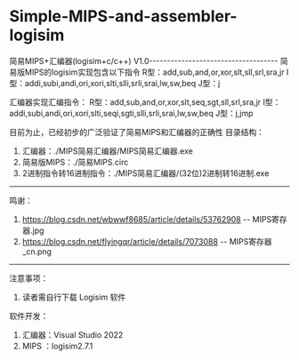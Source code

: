 # Simple-MIPS-and-assembler-logisim
简易MIPS+汇编器(logisim+c/c++)
V1.0------------------------------------
简易版MIPS的logisim实现包含以下指令
R型：add,sub,and,or,xor,slt,sll,srl,sra,jr
I型：addi,subi,andi,ori,xori,slti,slli,srli,srai,lw,sw,beq
J型：j

汇编器实现汇编指令：
R型：add,sub,and,or,xor,slt,seq,sgt,sll,srl,sra,jr
I型：addi,subi,andi,ori,xori,slti,seqi,sgti,slli,srli,srai,lw,sw,beq
J型：j,jmp

目前为止，已经初步的广泛验证了简易MIPS和汇编器的正确性
目录结构：
1. 汇编器：./MIPS简易汇编器/MIPS简易汇编器.exe
2. 简易版MIPS：./简易MIPS.circ
3. 2进制指令转16进制指令：./MIPS简易汇编器/(32位)2进制转16进制.exe
------------------------------------
鸣谢：
1. https://blog.csdn.net/wbwwf8685/article/details/53762908  --  MIPS寄存器.jpg
2. https://blog.csdn.net/flyingqr/article/details/7073088  --  MIPS寄存器_cn.png
------------------------------------
注意事项：
1. 读者需自行下载 Logisim 软件

软件开发：
1. 汇编器：Visual Studio 2022
2. MIPS ：logisim2.7.1


